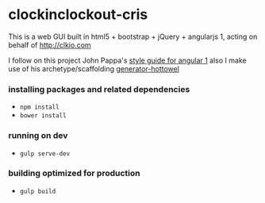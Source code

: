 # clockinclockout-cris
This is a web GUI built in html5 + bootstrap + jQuery + angularjs 1, acting on behalf of http://clkio.com

I follow on this project John Pappa's [style guide for angular 1](https://github.com/johnpapa/angular-styleguide) also I make use of his archetype/scaffolding [generator-hottowel](https://github.com/johnpapa/generator-hottowel)

### installing packages and related dependencies
 - `npm install`
 - `bower install`

### running on dev
 - `gulp serve-dev`

### building optimized for production
 - `gulp build`
